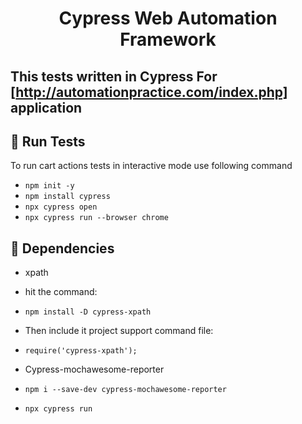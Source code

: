 # <h1 align="center">Cypress Web Automation Framework</h1>
## This tests written in Cypress For [http://automationpractice.com/index.php] application

## :pushpin: Run Tests
To run cart actions tests in interactive mode use following command
- `npm init -y`
- `npm install cypress`
- `npx cypress open`
- `npx cypress run --browser chrome`


## :pushpin: Dependencies

- xpath
- hit the command: 
- `npm install -D cypress-xpath`
- Then include it project support command file:
- `require('cypress-xpath');`

- Cypress-mochawesome-reporter
- `npm i --save-dev cypress-mochawesome-reporter`
- `npx cypress run`
